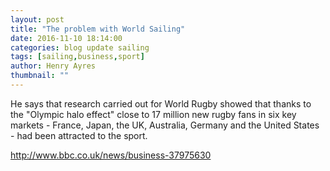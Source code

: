 ```yaml
---
layout: post
title: "The problem with World Sailing"
date: 2016-11-10 18:14:00
categories: blog update sailing
tags: [sailing,business,sport]
author: Henry Ayres
thumbnail: ""
---
```


He says that research carried out for World Rugby showed that thanks to the 
"Olympic halo effect" close to 17 million new rugby fans in six key markets - 
France, Japan, the UK, Australia, Germany and the United States - had been attracted to the sport.

http://www.bbc.co.uk/news/business-37975630